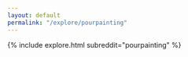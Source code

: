```yaml
---
layout: default
permalink: "/explore/pourpainting"
---
```


{% include explore.html subreddit="pourpainting" %}
